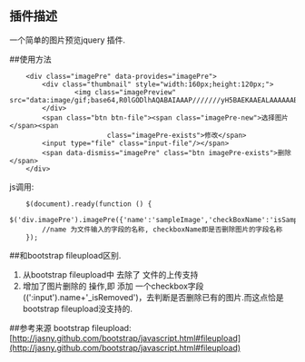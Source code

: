 ## 插件描述
一个简单的图片预览jquery 插件.

##使用方法

<!-- code -->
        <div class="imagePre" data-provides="imagePre">
            <div class="thumbnail" style="width:160px;height:120px;">
                    <img class="imagePreview" src="data:image/gif;base64,R0lGODlhAQABAIAAAP///////yH5BAEKAAEALAAAAAABAAEAAAICTAEAOw=="/>
            </div>
            <span class="btn btn-file"><span class="imagePre-new">选择图片</span><span
                            class="imagePre-exists">修改</span>
            <input type="file" class="input-file"/></span>
            <span data-dismiss="imagePre" class="btn imagePre-exists">删除</span>
        </div>

js调用:
<!-- code -->
        $(document).ready(function () {
            $('div.imagePre').imagePre({'name':'sampleImage','checkBoxName':'isSampleNull'});
            //name 为文件输入的字段的名称, checkboxName即是否删除图片的字段名称
        });

##和bootstrap fileupload区别.

1. 从bootstrap fileupload中 去除了 文件的上传支持
2. 增加了图片删除的 操作,即 添加 一个checkbox字段((':input').name+'_isRemoved')，去判断是否删除已有的图片.而这点恰是bootstrap fileupload没支持的.

##参考来源
bootstrap fileupload:[http://jasny.github.com/bootstrap/javascript.html#fileupload](http://jasny.github.com/bootstrap/javascript.html#fileupload)

